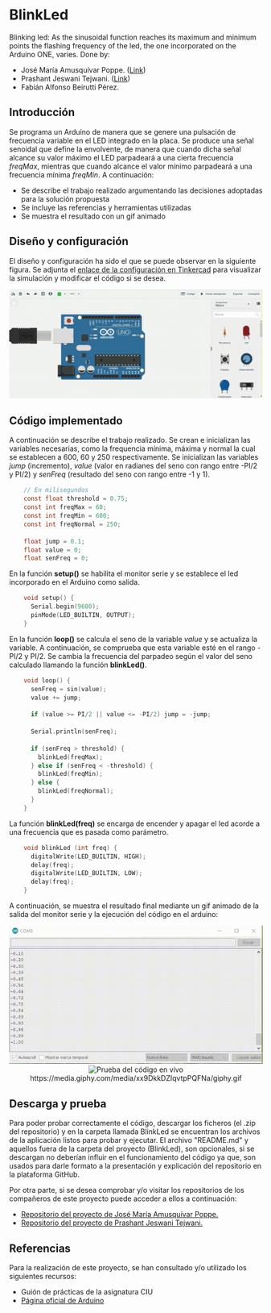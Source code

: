 # BlinkLed
Blinking led: As the sinusoidal function reaches its maximum and minimum points the flashing frequency of the led, the one incorporated on the Arduino ONE, varies. Done by:
- José María Amusquívar Poppe. (<a href="https://github.com/JoseMAP-99">Link</a>) <br>
- Prashant Jeswani Tejwani. (<a href="https://github.com/Prashant-JT">Link</a>) <br>
- Fabián Alfonso Beirutti Pérez.

## Introducción
Se programa un Arduino de manera que se genere una pulsación de frecuencia variable en el LED integrado en la placa. 
Se produce una señal senoidal que define la envolvente, de manera que cuando dicha señal alcance su valor máximo el  LED  parpadeará  a  una cierta frecuencia *freqMax*, mientras que cuando alcance el valor mínimo parpadeará a una frecuencia mínima *freqMin*.  A continuación:

* Se describe el trabajo realizado argumentando las decisiones adoptadas para la solución propuesta
* Se incluye las referencias y herramientas utilizadas
* Se muestra el resultado con un gif animado

## Diseño y configuración 

El diseño y configuración ha sido el que se puede observar en la siguiente figura. Se adjunta el <a href=" https://www.tinkercad.com/things/cknacAsoMJE">enlace de la configuración en Tinkercad</a> para visualizar la simulación y modificar el código si se desea.

<p align="center"><img src="/images/blink-led-tinkercad-demo.gif" alt="Diseño, configuración y simulación del Arduino en Tinkercad"/>

## Código implementado

A continuación se describe el trabajo realizado. Se crean e inicializan las variables necesarias, como la frequencia mínima, máxima y normal la cual se establecen a 600, 60 y 250 respectivamente. Se inicializan las variables *jump* (incremento), *value* (valor en radianes del seno con rango entre -PI/2 y PI/2) y *senFreq* (resultado del seno con rango entre -1 y 1). 
```C
    // En milisegundos
    const float threshold = 0.75;
    const int freqMax = 60;
    const int freqMin = 600;
    const int freqNormal = 250;
    
    float jump = 0.1;
    float value = 0;
    float senFreq = 0;
```
En la función **setup()** se habilita el monitor serie y se establece el led incorporado en el Arduino como salida.
```C
    void setup() {  
      Serial.begin(9600);
      pinMode(LED_BUILTIN, OUTPUT);
    }
```
En la función **loop()** se calcula el seno de la variable *value* y se actualiza la variable. A continuación, se comprueba que esta variable esté en el rango -PI/2 y PI/2. Se cambia la frecuencia del parpadeo según el valor del seno calculado llamando la función **blinkLed()**.
```C
    void loop() {
      senFreq = sin(value);
      value += jump;

      if (value >= PI/2 || value <= -PI/2) jump = -jump;

      Serial.println(senFreq);

      if (senFreq > threshold) {
        blinkLed(freqMax);
      } else if (senFreq < -threshold) {
        blinkLed(freqMin);                       
      } else {
        blinkLed(freqNormal);
      }
    }
```    
La función **blinkLed(freq)** se encarga de encender y apagar el led acorde a una frecuencia que es pasada como parámetro. 
```C      
    void blinkLed (int freq) {
      digitalWrite(LED_BUILTIN, HIGH);  
      delay(freq);
      digitalWrite(LED_BUILTIN, LOW);    
      delay(freq);  
    }    
```      
A continuación, se muestra el resultado final mediante un gif animado de la salida del monitor serie y la ejecución del código en el arduino:
<p align="center">
<img src="/images/blink-led-serial-demo.gif" alt="Salida del monitor serie"></img>
<img src="/images/pruebaDelCodigoEnVivoGif.gif" alt="Prueba del código en vivo"></img>
https://media.giphy.com/media/xx9DkkDZIqvtpPQFNa/giphy.gif
</p>

## Descarga y prueba
Para poder probar correctamente el código, descargar los ficheros (el .zip del repositorio) y en la carpeta llamada BlinkLed se encuentran los archivos de la aplicación listos para probar y ejecutar. El archivo "README.md" y aquellos fuera de la carpeta del proyecto (BlinkLed), son opcionales, si se descargan no deberían influir en el funcionamiento del código ya que, son usados para darle formato a la presentación y explicación del repositorio en la plataforma GitHub.

Por otra parte, si se desea comprobar y/o visitar los repositorios de los compañeros de este proyecto puede acceder a ellos a continuación:
- <a href="https://josemap-99.github.io/2021/05/08/blink_led.html">Repositorio del proyecto de José María Amusquívar Poppe.</a>
- <a href="https://prashant-jt.github.io/My-Processing-Book/2021/05/04/blink-led.html">Repositorio del proyecto de Prashant Jeswani Tejwani.</a>

## Referencias
Para la realización de este proyecto, se han consultado y/o utilizado los siguientes recursos:
* Guión de prácticas de la asignatura CIU
* <a href="https://www.arduino.cc/">Página oficial de Arduino</a>
